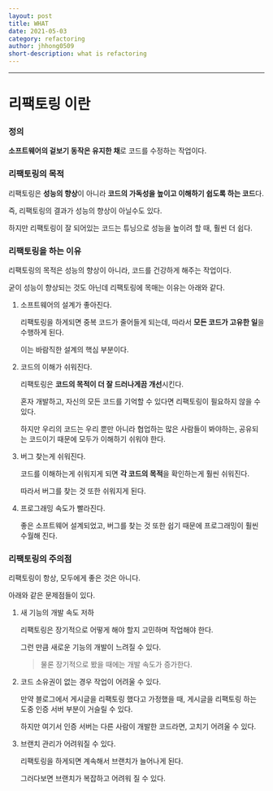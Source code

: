 ```yaml
---
layout: post
title: WHAT
date: 2021-05-03
category: refactoring
author: jhhong0509
short-description: what is refactoring
---
```

------

# 리팩토링 이란

### 정의

**소프트웨어의 겉보기 동작은 유지한 채**로 코드를 수정하는 작업이다.



### 리팩토링의 목적

리팩토링은 **성능의 향상**이 아니라 **코드의 가독성을 높이고 이해하기 쉽도록 하는 코드**다.

즉, 리팩토링의 결과가 성능의 향상이 아닐수도 있다.

하지만 리팩토링이 잘 되어있는 코드는 튜닝으로 성능을 높이려 할 때, 훨씬 더 쉽다.



### 리팩토링을 하는 이유

리팩토링의 목적은 성능의 향상이 아니라, 코드를 건강하게 해주는 작업이다.

굳이 성능이 향상되는 것도 아닌데 리팩토링에 목매는 이유는 아래와 같다.

1. 소프트웨어의 설계가 좋아진다.

   리팩토링을 하게되면 중복 코드가 줄어들게 되는데, 따라서 **모든 코드가 고유한 일**을 수행하게 된다.

   이는 바람직한 설계의 핵심 부분이다.
   

2. 코드의 이해가 쉬워진다.

   리팩토링은 **코드의 목적이 더 잘 드러나게끔 개선**시킨다.

   혼자 개발하고, 자신의 모든 코드를 기억할 수 있다면 리팩토링이 필요하지 않을 수 있다.

   하지만 우리의 코드는 우리 뿐만 아니라 협업하는 많은 사람들이 봐야하는, 공유되는 코드이기 때문에 모두가 이해하기 쉬워야 한다.

   

3. 버그 찾는게 쉬워진다.

   코드를 이해하는게 쉬워지게 되면 **각 코드의 목적**을 확인하는게 훨씬 쉬워진다.

   따라서 버그를 찾는 것 또한 쉬워지게 된다.

   

4. 프로그래밍 속도가 빨라진다.

   좋은 소프트웨어 설계되었고, 버그를 찾는 것 또한 쉽기 때문에 프로그래밍이 훨씬 수월해 진다.



### 리팩토링의 주의점

리팩토링이 항상, 모두에게 좋은 것은 아니다.

아래와 같은 문제점들이 있다.

1. 새 기능의 개발 속도 저하

   리팩토링은 장기적으로 어떻게 해야 할지 고민하며 작업해야 한다.

   그런 만큼 새로운 기능의 개발이 느려질 수 있다.

   > 물론 장기적으로 봤을 때에는 개발 속도가 증가한다.

   

2. 코드 소유권이 없는 경우 작업이 어려울 수 있다.

   만약 블로그에서 게시글을 리팩토링 했다고 가정했을 때, 게시글을 리팩토링 하는 도중 인증 서버 부분이 거슬릴 수 있다.

   하지만 여기서 인증 서버는 다른 사람이 개발한 코드라면, 고치기 어려울 수 있다.

   

3. 브랜치 관리가 어려워질 수 있다.

   리팩토링을 하게되면 계속해서 브랜치가 늘어나게 된다.

   그러다보면 브랜치가 복잡하고 어려워 질 수 있다.